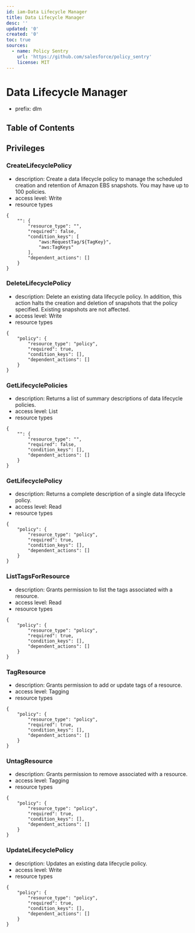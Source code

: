 ```yaml
---
id: iam-Data Lifecycle Manager
title: Data Lifecycle Manager
desc: ''
updated: '0'
created: '0'
toc: true
sources:
  - name: Policy Sentry
    url: 'https://github.com/salesforce/policy_sentry'
    license: MIT
---
```

# Data Lifecycle Manager
- prefix: dlm

## Table of Contents

## Privileges
### CreateLifecyclePolicy
- description: Create a data lifecycle policy to manage the scheduled creation and retention of Amazon EBS snapshots. You may have up to 100 policies.
- access level: Write
- resource types
```
{
    "": {
        "resource_type": "",
        "required": false,
        "condition_keys": [
            "aws:RequestTag/${TagKey}",
            "aws:TagKeys"
        ],
        "dependent_actions": []
    }
}
```
### DeleteLifecyclePolicy
- description: Delete an existing data lifecycle policy. In addition, this action halts the creation and deletion of snapshots that the policy specified. Existing snapshots are not affected.
- access level: Write
- resource types
```
{
    "policy": {
        "resource_type": "policy",
        "required": true,
        "condition_keys": [],
        "dependent_actions": []
    }
}
```
### GetLifecyclePolicies
- description: Returns a list of summary descriptions of data lifecycle policies.
- access level: List
- resource types
```
{
    "": {
        "resource_type": "",
        "required": false,
        "condition_keys": [],
        "dependent_actions": []
    }
}
```
### GetLifecyclePolicy
- description: Returns a complete description of a single data lifecycle policy.
- access level: Read
- resource types
```
{
    "policy": {
        "resource_type": "policy",
        "required": true,
        "condition_keys": [],
        "dependent_actions": []
    }
}
```
### ListTagsForResource
- description: Grants permission to list the tags associated with a resource.
- access level: Read
- resource types
```
{
    "policy": {
        "resource_type": "policy",
        "required": true,
        "condition_keys": [],
        "dependent_actions": []
    }
}
```
### TagResource
- description: Grants permission to add or update tags of a resource.
- access level: Tagging
- resource types
```
{
    "policy": {
        "resource_type": "policy",
        "required": true,
        "condition_keys": [],
        "dependent_actions": []
    }
}
```
### UntagResource
- description: Grants permission to remove associated with a resource.
- access level: Tagging
- resource types
```
{
    "policy": {
        "resource_type": "policy",
        "required": true,
        "condition_keys": [],
        "dependent_actions": []
    }
}
```
### UpdateLifecyclePolicy
- description: Updates an existing data lifecycle policy.
- access level: Write
- resource types
```
{
    "policy": {
        "resource_type": "policy",
        "required": true,
        "condition_keys": [],
        "dependent_actions": []
    }
}
```
